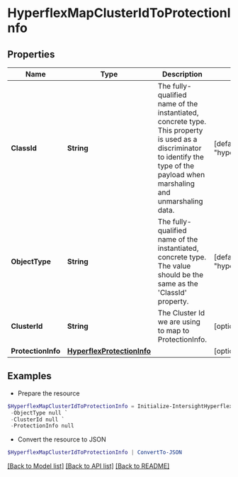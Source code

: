 # HyperflexMapClusterIdToProtectionInfo
## Properties

Name | Type | Description | Notes
------------ | ------------- | ------------- | -------------
**ClassId** | **String** | The fully-qualified name of the instantiated, concrete type. This property is used as a discriminator to identify the type of the payload when marshaling and unmarshaling data. | [default to "hyperflex.MapClusterIdToProtectionInfo"]
**ObjectType** | **String** | The fully-qualified name of the instantiated, concrete type. The value should be the same as the &#39;ClassId&#39; property. | [default to "hyperflex.MapClusterIdToProtectionInfo"]
**ClusterId** | **String** | The Cluster Id we are using to map to ProtectionInfo. | [optional] [readonly] 
**ProtectionInfo** | [**HyperflexProtectionInfo**](HyperflexProtectionInfo.md) |  | [optional] 

## Examples

- Prepare the resource
```powershell
$HyperflexMapClusterIdToProtectionInfo = Initialize-IntersightHyperflexMapClusterIdToProtectionInfo  -ClassId null `
 -ObjectType null `
 -ClusterId null `
 -ProtectionInfo null
```

- Convert the resource to JSON
```powershell
$HyperflexMapClusterIdToProtectionInfo | ConvertTo-JSON
```

[[Back to Model list]](../README.md#documentation-for-models) [[Back to API list]](../README.md#documentation-for-api-endpoints) [[Back to README]](../README.md)

